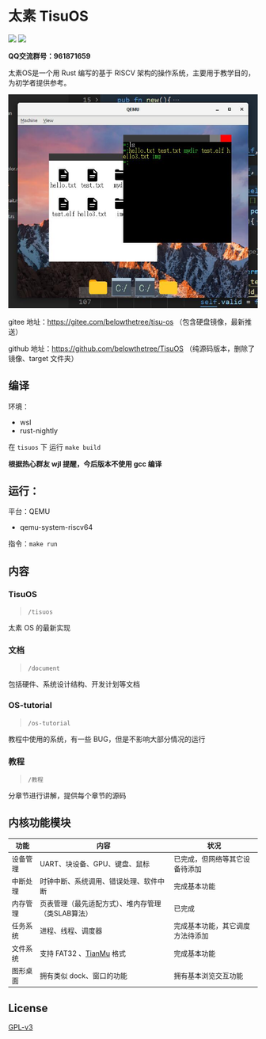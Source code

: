 # 太素 TisuOS

[![](https://img.shields.io/github/license/belowthetree/TisuOS)](./LICENSE)  [![](https://img.shields.io/badge/english-readme-blue)](./README-EN.md)

**QQ交流群号：961871659**

太素OS是一个用 Rust 编写的基于 RISCV 架构的操作系统，主要用于教学目的，为初学者提供参考。

![](图/系统截图.jpg)

gitee 地址：https://gitee.com/belowthetree/tisu-os （包含硬盘镜像，最新推送）

github 地址：https://github.com/belowthetree/TisuOS （纯源码版本，删除了镜像、target 文件夹）

## 编译

环境：

* wsl
* rust-nightly

在 `tisuos` 下 运行 `make build`

**根据热心群友 wjl 提醒，今后版本不使用 gcc 编译**

## 运行：

平台：QEMU

* qemu-system-riscv64

指令：`make run`

## 内容

### TisuOS

> `/tisuos`

太素 OS 的最新实现

### 文档

> `/document`

包括硬件、系统设计结构、开发计划等文档

### OS-tutorial

> `/os-tutorial`

教程中使用的系统，有一些 BUG，但是不影响大部分情况的运行

### 教程

> `/教程`

分章节进行讲解，提供每个章节的源码

## 内核功能模块

| 功能     | 内容                                                         | 状况                             |
| -------- | ------------------------------------------------------------ | -------------------------------- |
| 设备管理 | UART、块设备、GPU、键盘、鼠标                                | 已完成，但网络等其它设备待添加   |
| 中断处理 | 时钟中断、系统调用、错误处理、软件中断                       | 完成基本功能                     |
| 内存管理 | 页表管理（最先适配方式）、堆内存管理（类SLAB算法）           | 已完成                           |
| 任务系统 | 进程、线程、调度器                                           | 完成基本功能，其它调度方法待添加 |
| 文件系统 | 支持 FAT32 、[TianMu](https://github.com/TisuOS/tianmu-fs) 格式 | 完成基本功能                     |
| 图形桌面 | 拥有类似 dock、窗口的功能                                    | 拥有基本浏览交互功能             |

## License

[GPL-v3](./LICENSE)

